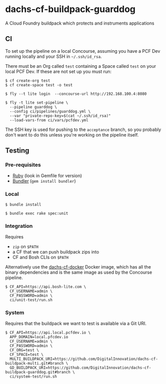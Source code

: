 # dachs-cf-buildpack-guarddog

A Cloud Foundry buildpack which protects and instruments applications

## CI

To set up the pipeline on a local Concourse, assuming you have a PCF Dev running locally and your SSH in `~/.ssh/id_rsa`.

There must be an Org called `test` containing a Space called `test` on your local PCF Dev.  If these are not set up you must run:

```
$ cf create-org test
$ cf create-space test -o test
```

```
$ fly --t lite login  --concourse-url http://192.168.100.4:8080
```

```
$ fly -t lite set-pipeline \
  --pipeline guarddog \
  --config ci/pipelines/guarddog.yml \
  --var "private-repo-key=$(cat ~/.ssh/id_rsa)"
  --load-vars-from ci/vars/pcfdev.yml
```

The SSH key is used for pushing to the `acceptance` branch, so you probably don't want to do this unless you're working on the pipeline itself.

## Testing

### Pre-requisites

* [Ruby][Ruby] (look in Gemfile for version)
* [Bundler][Bundler] (`gem install bundler`)

### Local

```
$ bundle install
```

```
$ bundle exec rake spec:unit
```

### Integration

Requires

* `zip` on `$PATH`
* a CF that we can push buildpack zips into
* CF and Bosh CLIs on `$PATH`

Alternatively use the [dachs-cf-docker](https://github.com/DigitalInnovation/dachs-cf-docker) Docker image, which has all the binary dependencies and is the same image as used by the Concourse pipeline.

```
$ CF_API=https://api.bosh-lite.com \
  CF_USERNAME=admin \
  CF_PASSWORD=admin \
  ci/unit-test/run.sh
```

### System

Requires that the buildpack we want to test is available via a Git URI.

```
$ CF_API=https://api.local.pcfdev.io \
  APP_DOMAIN=local.pfcdev.io
  CF_USERNAME=admin \
  CF_PASSWORD=admin \
  CF_ORG=test \
  CF_SPACE=test \
  MULTI_BUILDPACK_URI=https://github.com/DigitalInnovation/dachs-cf-buildpack-multi.git#branch \
  GD_BUILDPACK_URI=https://github.com/DigitalInnovation/dachs-cf-buildpack-guarddog.git#branch \
  ci/system-test/run.sh
```

[Ruby]: https://www.ruby-lang.org/en/
[Bundler]: https://bundler.io/
